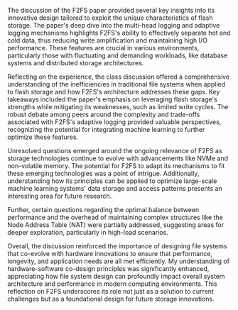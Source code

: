 The discussion of the F2FS paper provided several key insights into its innovative design tailored to exploit the unique characteristics of flash storage. The paper's deep dive into the multi-head logging and adaptive logging mechanisms highlights F2FS's ability to effectively separate hot and cold data, thus reducing write amplification and maintaining high I/O performance. These features are crucial in various environments, particularly those with fluctuating and demanding workloads, like database systems and distributed storage architectures.

Reflecting on the experience, the class discussion offered a comprehensive understanding of the inefficiencies in traditional file systems when applied to flash storage and how F2FS's architecture addresses these gaps. Key takeaways included the paper's emphasis on leveraging flash storage's strengths while mitigating its weaknesses, such as limited write cycles. The robust debate among peers around the complexity and trade-offs associated with F2FS's adaptive logging provided valuable perspectives, recognizing the potential for integrating machine learning to further optimize these features.

Unresolved questions emerged around the ongoing relevance of F2FS as storage technologies continue to evolve with advancements like NVMe and non-volatile memory. The potential for F2FS to adapt its mechanisms to fit these emerging technologies was a point of intrigue. Additionally, understanding how its principles can be applied to optimize large-scale machine learning systems' data storage and access patterns presents an interesting area for future research.

Further, certain questions regarding the optimal balance between performance and the overhead of maintaining complex structures like the Node Address Table (NAT) were partially addressed, suggesting areas for deeper exploration, particularly in high-load scenarios.

Overall, the discussion reinforced the importance of designing file systems that co-evolve with hardware innovations to ensure that performance, longevity, and application needs are all met efficiently. My understanding of hardware-software co-design principles was significantly enhanced, appreciating how file system design can profoundly impact overall system architecture and performance in modern computing environments. This reflection on F2FS underscores its role not just as a solution to current challenges but as a foundational design for future storage innovations.